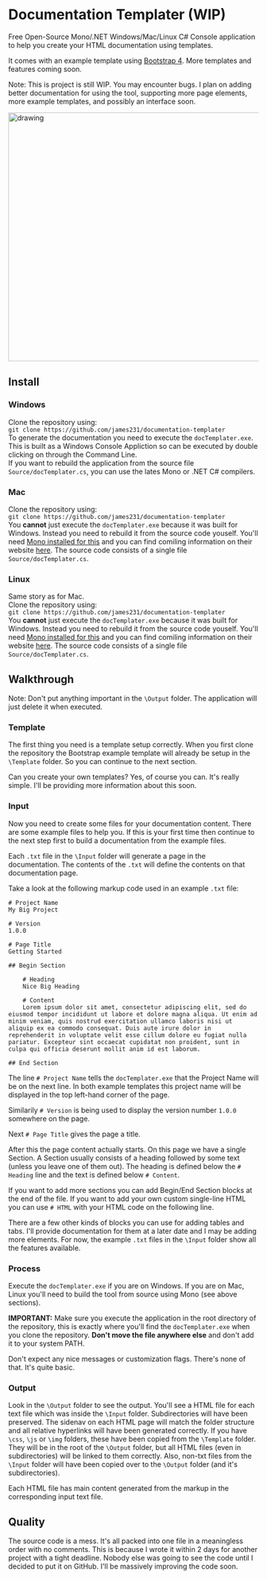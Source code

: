 # Documentation Templater (WIP)

Free Open-Source Mono/.NET Windows/Mac/Linux C# Console application to help you create your HTML documentation using templates.  
  
It comes with an example template using [Bootstrap 4](https://getbootstrap.com/). More templates and features coming soon.

Note: This is project is still WIP. You may encounter bugs. I plan on adding better documentation for using the tool, supporting more page elements, more example templates, and possibly an interface soon.

<img src="https://i.imgur.com/plBgyrW.png" alt="drawing" width="700" height="500" />


## Install

### Windows
Clone the repository using:  
`git clone https://github.com/james231/documentation-templater`  
To generate the documentation you need to execute the `docTemplater.exe`. This is built as a Windows Console Appliction so can be executed by double clicking on through the Command Line.  
If you want to rebuild the application from the source file `Source/docTemplater.cs`, you can use the lates Mono or .NET C# compilers.

### Mac
Clone the repository using:  
`git clone https://github.com/james231/documentation-templater`  
You **cannot** just execute the `docTemplater.exe` because it was built for Windows. Instead you need to rebuild it from the source code youself. You'll need [Mono installed for this](https://www.mono-project.com/download/stable/#download-mac) and you can find comiling information on their website [here](https://www.mono-project.com/docs/compiling-mono/mac/). The source code consists of a single file `Source/docTemplater.cs`.

### Linux
Same story as for Mac.  
Clone the repository using:  
`git clone https://github.com/james231/documentation-templater`  
You **cannot** just execute the `docTemplater.exe` because it was built for Windows. Instead you need to rebuild it from the source code youself. You'll need [Mono installed for this](https://www.mono-project.com/download/stable/#download-lin) and you can find comiling information on their website [here](https://www.mono-project.com/docs/compiling-mono/linux/). The source code consists of a single file `Source/docTemplater.cs`.

## Walkthrough

Note: Don't put anything important in the `\Output` folder. The application will just delete it when executed.

### Template

The first thing you need is a template setup correctly. When you first clone the repository the Bootstrap example template will already be setup in the `\Template` folder. So you can continue to the next section.

Can you create your own templates? Yes, of course you can. It's really simple. I'll be providing more information about this soon.


### Input

Now you need to create some files for your documentation content. There are some example files to help you. If this is your first time then continue to the next step first to build a documentation from the example files.

Each `.txt` file in the `\Input` folder will generate a page in the documentation. The contents of the `.txt` will define the contents on that documentation page.

Take a look at the following markup code used in an example `.txt` file:  
  
```
# Project Name
My Big Project

# Version
1.0.0

# Page Title
Getting Started

## Begin Section

	# Heading
	Nice Big Heading

	# Content
	Lorem ipsum dolor sit amet, consectetur adipiscing elit, sed do eiusmod tempor incididunt ut labore et dolore magna aliqua. Ut enim ad minim veniam, quis nostrud exercitation ullamco laboris nisi ut aliquip ex ea commodo consequat. Duis aute irure dolor in reprehenderit in voluptate velit esse cillum dolore eu fugiat nulla pariatur. Excepteur sint occaecat cupidatat non proident, sunt in culpa qui officia deserunt mollit anim id est laborum.

## End Section
```

The line `# Project Name` tells the `docTemplater.exe` that the Project Name will be on the next line. In both example templates this project name will be displayed in the top left-hand corner of the page.  
  
Similarily `# Version` is being used to display the version number `1.0.0` somewhere on the page.  
  
Next `# Page Title` gives the page a title.  
  
After this the page content actually starts. On this page we have a single Section. A Section usually consists of a heading followed by some text (unless you leave one of them out). The heading is defined below the `# Heading` line and the text is defined below `# Content`.
  
If you want to add more sections you can add Begin/End Section blocks at the end of the file. If you want to add your own custom single-line HTML you can use `# HTML` with your HTML code on the following line.
  
There are a few other kinds of blocks you can use for adding tables and tabs. I'll provide documentation for them at a later date and I may be adding more elements. For now, the example `.txt` files in the `\Input` folder show all the features available.

### Process

Execute the `docTemplater.exe` if you are on Windows. If you are on Mac, Linux you'll need to build the tool from source using Mono (see above sections).

**IMPORTANT:** Make sure you execute the application in the root directory of the repository, this is exactly where you'll find the `docTemplater.exe` when you clone the repository. **Don't move the file anywhere else** and don't add it to your system PATH.
  
Don't expect any nice messages or customization flags. There's none of that. It's quite basic.

### Output

Look in the `\Output` folder to see the output. You'll see a HTML file for each text file which was inside the `\Input` folder. Subdirectories will have been preserved. The sidenav on each HTML page will match the folder structure and all relative hyperlinks will have been generated correctly. If you have `\css`, `\js` or `\img` folders, these have been copied from the `\Template` folder. They will be in the root of the `\Output` folder, but all HTML files (even in subdirectories) will be linked to them correctly. Also, non-txt files from the `\Input` folder will have been copied over to the `\Output` folder (and it's subdirectories).
  
Each HTML file has main content generated from the markup in the corresponding input text file.

## Quality

The source code is a mess. It's all packed into one file in a meaningless order with no comments. This is because I wrote it within 2 days for another project with a tight deadline. Nobody else was going to see the code until I decided to put it on GitHub. I'll be massively improving the code soon.